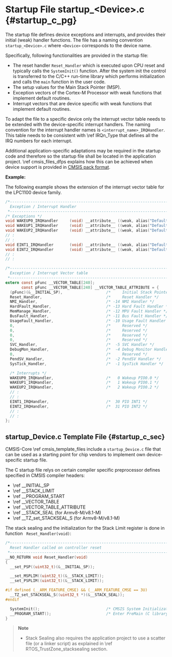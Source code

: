 # Startup File startup_\<Device\>.c {#startup_c_pg}

The startup file defines device exceptions and interrupts, and provides their initial (weak) handler functions. The file has a naming convention `startup_<Device>.c` where `<Device>` corresponds to the device name.

Specifically, following functionalities are provided in the startup file:

 - The reset handler `Reset_Handler` which is executed upon CPU reset and typically calls the `SystemInit()` function. After the system init the control is transferred to the C/C++ run-time library which performs initialization and calls the `main` function in the user code.
 - The setup values for the Main Stack Pointer (MSP).
 - Exception vectors of the Cortex-M Processor with weak functions that implement default routines.
 - Interrupt vectors that are device specific with weak functions that implement default routines.

To adapt the file to a specific device only the interrupt vector table needs to be extended with the device-specific interrupt handlers. The naming convention for the interrupt handler names is `<interrupt_name>_IRQHandler`. This table needs to be consistent with \ref IRQn_Type that defines all the IRQ numbers for each interrupt.

Additional application-specific adaptations may be required in the startup code and therefore so the startup file shall be located in the application project. \ref cmsis_files_dfps explains how this can be achieved when device support is provided in [CMSIS pack format](https://open-cmsis-pack.github.io/Open-CMSIS-Pack-Spec/main/html/index.html).

**Example:**

The following example shows the extension of the interrupt vector table for the LPC1100 device family.

```c
/*----------------------------------------------------------------------------
  Exception / Interrupt Handler
 *----------------------------------------------------------------------------*/
/* Exceptions */
void WAKEUP0_IRQHandler     (void) __attribute__ ((weak, alias("Default_Handler")));
void WAKEUP1_IRQHandler     (void) __attribute__ ((weak, alias("Default_Handler")));
void WAKEUP2_IRQHandler     (void) __attribute__ ((weak, alias("Default_Handler")));
// :
// :
void EINT1_IRQHandler       (void) __attribute__ ((weak, alias("Default_Handler")));
void EINT2_IRQHandler       (void) __attribute__ ((weak, alias("Default_Handler")));
// :
// :

/*----------------------------------------------------------------------------
  Exception / Interrupt Vector table
 *----------------------------------------------------------------------------*/
extern const pFunc __VECTOR_TABLE[240];
       const pFunc __VECTOR_TABLE[240] __VECTOR_TABLE_ATTRIBUTE = {
  (pFunc)(&__INITIAL_SP),                   /*     Initial Stack Pointer */
  Reset_Handler,                            /*     Reset Handler */
  NMI_Handler,                              /* -14 NMI Handler */
  HardFault_Handler,                        /* -13 Hard Fault Handler */
  MemManage_Handler,                        /* -12 MPU Fault Handler */
  BusFault_Handler,                         /* -11 Bus Fault Handler */
  UsageFault_Handler,                       /* -10 Usage Fault Handler */
  0,                                        /*     Reserved */
  0,                                        /*     Reserved */
  0,                                        /*     Reserved */
  0,                                        /*     Reserved */
  SVC_Handler,                              /*  -5 SVC Handler */
  DebugMon_Handler,                         /*  -4 Debug Monitor Handler */
  0,                                        /*     Reserved */
  PendSV_Handler,                           /*  -2 PendSV Handler */
  SysTick_Handler,                          /*  -1 SysTick Handler */

  /* Interrupts */
  WAKEUP0_IRQHandler,                       /*   0 Wakeup PIO0.0 */
  WAKEUP1_IRQHandler,                       /*   1 Wakeup PIO0.1 */
  WAKEUP2_IRQHandler,                       /*   2 Wakeup PIO0.2 */
  // :
  // :
  EINT1_IRQHandler,                         /*  30 PIO INT1 */
  EINT2_IRQHandler,                         /*  31 PIO INT2 */
  // :
  // :
};
```

## startup_Device.c Template File {#startup_c_sec}

CMSIS-Core \ref cmsis_template_files include a `startup_Device.c` file that can be used as a starting point for chip vendors to implement own device-specific startup file.

The C startup file relys on certain compiler specific preprocessor defines specified in CMSIS compiler headers:

 - \ref __INITIAL_SP
 - \ref __STACK_LIMIT
 - \ref __PROGRAM_START
 - \ref __VECTOR_TABLE
 - \ref __VECTOR_TABLE_ATTRIBUTE
 - \ref __STACK_SEAL (for Armv8-M/v8.1-M)
 - \ref __TZ_set_STACKSEAL_S (for Armv8-M/v8.1-M)

The stack sealing and the initialization for the Stack Limit register is done in function ` Reset_Handler(void)`:

```c
/*----------------------------------------------------------------------------
  Reset Handler called on controller reset
 *----------------------------------------------------------------------------*/
__NO_RETURN void Reset_Handler(void)
{
  __set_PSP((uint32_t)(&__INITIAL_SP));

  __set_MSPLIM((uint32_t)(&__STACK_LIMIT));
  __set_PSPLIM((uint32_t)(&__STACK_LIMIT));

#if defined (__ARM_FEATURE_CMSE) && (__ARM_FEATURE_CMSE == 3U)
  __TZ_set_STACKSEAL_S((uint32_t *)(&__STACK_SEAL));
#endif

  SystemInit();                             /* CMSIS System Initialization */
  __PROGRAM_START();                        /* Enter PreMain (C library entry point) */
}
```

> **Note**
> - Stack Sealing also requires the application project to use a scatter file (or a linker script) as explained in \ref RTOS_TrustZone_stacksealing section.
